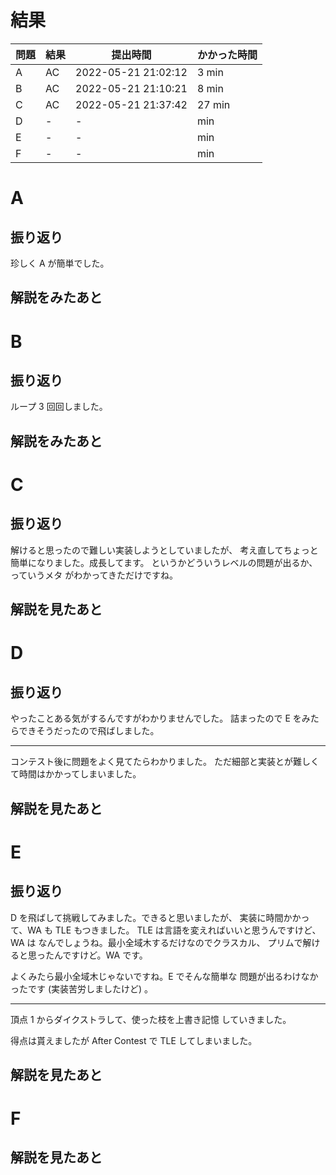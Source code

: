 # 結果

| 問題 | 結果 | 提出時間            | かかった時間 |
|------|------|---------------------|--------------|
| A    | AC   | 2022-05-21 21:02:12 | 3 min        |
| B    | AC   | 2022-05-21 21:10:21 | 8 min        |
| C    | AC   | 2022-05-21 21:37:42 | 27 min       |
| D    | -    | -                   |     min      |
| E    | -    | -                   |     min      |
| F    | -    | -                   |     min      |

# A

## 振り返り

珍しく A が簡単でした。

## 解説をみたあと

# B

## 振り返り

ループ 3 回回しました。

## 解説をみたあと

# C

## 振り返り

解けると思ったので難しい実装しようとしていましたが、
考え直してちょっと簡単になりました。成長してます。
というかどういうレベルの問題が出るか、っていうメタ
がわかってきただけですね。

## 解説を見たあと

# D

## 振り返り

やったことある気がするんですがわかりませんでした。
詰まったので E をみたらできそうだったので飛ばしました。

---

コンテスト後に問題をよく見てたらわかりました。
ただ細部と実装とが難しくて時間はかかってしまいました。

## 解説を見たあと

# E

## 振り返り

D を飛ばして挑戦してみました。できると思いましたが、
実装に時間かかって、WA も TLE もつきました。
TLE は言語を変えればいいと思うんですけど、WA は
なんでしょうね。最小全域木するだけなのでクラスカル、
プリムで解けると思ったんですけど。WA です。

よくみたら最小全域木じゃないですね。E でそんな簡単な
問題が出るわけなかったです (実装苦労しましたけど) 。

---

頂点 1 からダイクストラして、使った枝を上書き記憶
していきました。

得点は貰えましたが After Contest で TLE してしまいました。

## 解説を見たあと

# F

## 解説を見たあと
